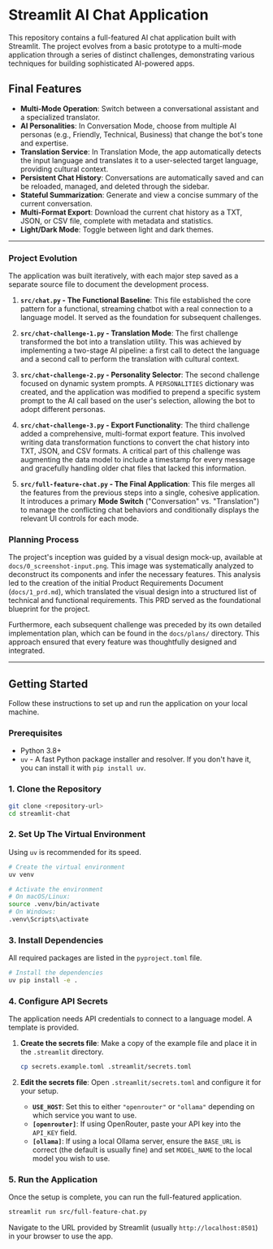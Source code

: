 # Streamlit AI Chat Application

This repository contains a full-featured AI chat application built with Streamlit. The project evolves from a basic prototype to a multi-mode application through a series of distinct challenges, demonstrating various techniques for building sophisticated AI-powered apps.

## Final Features

- **Multi-Mode Operation**: Switch between a conversational assistant and a specialized translator.
- **AI Personalities**: In Conversation Mode, choose from multiple AI personas (e.g., Friendly, Technical, Business) that change the bot's tone and expertise.
- **Translation Service**: In Translation Mode, the app automatically detects the input language and translates it to a user-selected target language, providing cultural context.
- **Persistent Chat History**: Conversations are automatically saved and can be reloaded, managed, and deleted through the sidebar.
- **Stateful Summarization**: Generate and view a concise summary of the current conversation.
- **Multi-Format Export**: Download the current chat history as a TXT, JSON, or CSV file, complete with metadata and statistics.
- **Light/Dark Mode**: Toggle between light and dark themes.

---

### Project Evolution

The application was built iteratively, with each major step saved as a separate source file to document the development process.

1.  **`src/chat.py` - The Functional Baseline**: This file established the core pattern for a functional, streaming chatbot with a real connection to a language model. It served as the foundation for subsequent challenges.

2.  **`src/chat-challenge-1.py` - Translation Mode**: The first challenge transformed the bot into a translation utility. This was achieved by implementing a two-stage AI pipeline: a first call to detect the language and a second call to perform the translation with cultural context.

3.  **`src/chat-challenge-2.py` - Personality Selector**: The second challenge focused on dynamic system prompts. A `PERSONALITIES` dictionary was created, and the application was modified to prepend a specific system prompt to the AI call based on the user's selection, allowing the bot to adopt different personas.

4.  **`src/chat-challenge-3.py` - Export Functionality**: The third challenge added a comprehensive, multi-format export feature. This involved writing data transformation functions to convert the chat history into TXT, JSON, and CSV formats. A critical part of this challenge was augmenting the data model to include a timestamp for every message and gracefully handling older chat files that lacked this information.

5.  **`src/full-feature-chat.py` - The Final Application**: This file merges all the features from the previous steps into a single, cohesive application. It introduces a primary **Mode Switch** ("Conversation" vs. "Translation") to manage the conflicting chat behaviors and conditionally displays the relevant UI controls for each mode.

### Planning Process

The project's inception was guided by a visual design mock-up, available at `docs/0_screenshot-input.png`. This image was systematically analyzed to deconstruct its components and infer the necessary features. This analysis led to the creation of the initial Product Requirements Document (`docs/1_prd.md`), which translated the visual design into a structured list of technical and functional requirements. This PRD served as the foundational blueprint for the project.

Furthermore, each subsequent challenge was preceded by its own detailed implementation plan, which can be found in the `docs/plans/` directory. This approach ensured that every feature was thoughtfully designed and integrated.


---

## Getting Started

Follow these instructions to set up and run the application on your local machine.

### Prerequisites

- Python 3.8+
- `uv` - A fast Python package installer and resolver. If you don't have it, you can install it with `pip install uv`.

### 1. Clone the Repository

```bash
git clone <repository-url>
cd streamlit-chat
```

### 2. Set Up The Virtual Environment

Using `uv` is recommended for its speed.

```bash
# Create the virtual environment
uv venv

# Activate the environment
# On macOS/Linux:
source .venv/bin/activate
# On Windows:
.venv\Scripts\activate
```

### 3. Install Dependencies

All required packages are listed in the `pyproject.toml` file.

```bash
# Install the dependencies
uv pip install -e .
```

### 4. Configure API Secrets

The application needs API credentials to connect to a language model. A template is provided.

1.  **Create the secrets file**: Make a copy of the example file and place it in the `.streamlit` directory.

    ```bash
    cp secrets.example.toml .streamlit/secrets.toml
    ```

2.  **Edit the secrets file**: Open `.streamlit/secrets.toml` and configure it for your setup. 

    - **`USE_HOST`**: Set this to either `"openrouter"` or `"ollama"` depending on which service you want to use.
    - **`[openrouter]`**: If using OpenRouter, paste your API key into the `API_KEY` field.
    - **`[ollama]`**: If using a local Ollama server, ensure the `BASE_URL` is correct (the default is usually fine) and set `MODEL_NAME` to the local model you wish to use.

### 5. Run the Application

Once the setup is complete, you can run the full-featured application.

```bash
streamlit run src/full-feature-chat.py
```

Navigate to the URL provided by Streamlit (usually `http://localhost:8501`) in your browser to use the app.
